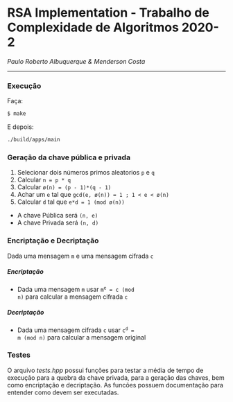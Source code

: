 # RSA Implementation - Trabalho de Complexidade de Algoritmos 2020-2
*Paulo Roberto Albuquerque & Menderson Costa*

---

### Execução
Faça:
```sh
$ make
```
E depois:
```sh
./build/apps/main
```

### Geração da chave pública e privada
1. Selecionar dois números primos aleatorios `p` e `q`
1. Calcular `n = p * q`
1. Calcular `ø(n) = (p - 1)*(q - 1)`
1. Achar um `e` tal que `gcd(e, ø(n)) = 1 ; 1 < e < ø(n)`
1. Calcular `d` tal que `e*d = 1 (mod ø(n))`

- A chave Pública será `(n, e)`
- A chave Privada será `(n, d)`

### Encriptação e Decriptação
Dada uma mensagem `m` e uma mensagem cifrada `c`

##### Encriptação
- Dada uma mensagem `m` usar <code>m<sup>e</sup> = c (mod n)</code> para calcular a mensagem cifrada `c`

##### Decriptação
- Dada uma mensagem cifrada `c` usar <code>c<sup>d</sup> = m (mod n)</code> para calcular a mensagem original

### Testes
O arquivo _tests.hpp_ possui funções para testar a média de tempo de execução para a quebra da chave privada, para a geração das chaves, bem como encriptação e decriptação.
As funcões possuem documentação para entender como devem ser executadas.